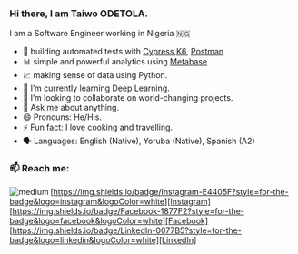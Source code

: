 ### Hi there, I am Taiwo ODETOLA.

I am a Software Engineer working in Nigeria 🇳🇬 

- 🔭 building automated tests with [Cypress](cypress.io),[K6](k6.io), [Postman](postman.com)
- 📊 simple and powerful analytics using [Metabase](https://www.metabase.com) 
- 📈 making sense of data using Python.
- 🌱 I’m currently learning Deep Learning.
- 👯 I’m looking to collaborate on world-changing projects.
- 💬 Ask me about anything.
- 😄 Pronouns: He/His.
- ⚡ Fun fact: I love cooking and travelling.
- 🗣️ Languages: English (Native), Yoruba (Native), Spanish (A2)


### 📫 Reach me: 
[<img align="left" alt="medium" src="https://img.shields.io/badge/Twitter-1DA1F2?style=for-the-badge&logo=twitter&logoColor=white" />][Twitter]
[https://img.shields.io/badge/Instagram-E4405F?style=for-the-badge&logo=instagram&logoColor=white][Instagram]
[https://img.shields.io/badge/Facebook-1877F2?style=for-the-badge&logo=facebook&logoColor=white][Facebook]
[https://img.shields.io/badge/LinkedIn-0077B5?style=for-the-badge&logo=linkedin&logoColor=white][LinkedIn]


[Twitter]: twitter.com/odetolataiwo
[Instagram]: instagram.com/odetolataiwo
[Facebook]: facebook.com/odetolat1
[LinkedIn]: linkedin.com/in/odetolataiwo

